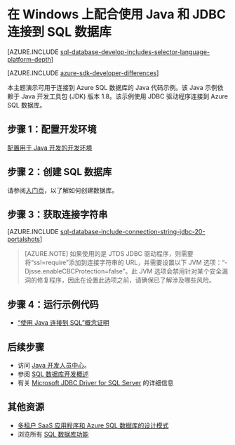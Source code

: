 <properties
    pageTitle="在 Windows 上配合使用 Java 和 JDBC 连接到 SQL 数据库 | Azure"
    description="演示了一个可以用来连接到 Azure SQL 数据库的 Java 代码示例。该示例使用 JDBC，并在 Windows 客户端计算机上运行。"
    services="sql-database"
    documentationcenter=""
    author="LuisBosquez"
    manager="jhubbard"
    editor="genemi" />
<tags
    ms.assetid="08fc49b1-cd48-4dcc-a293-ff22a4d2d62c"
    ms.service="sql-database"
    ms.custom="development"
    ms.workload="drivers"
    ms.tgt_pltfrm="na"
    ms.devlang="java"
    ms.topic="article"
    ms.date="02/03/2017"
    wacn.date="03/24/2017"
    ms.author="lbosq" />

# 在 Windows 上配合使用 Java 和 JDBC 连接到 SQL 数据库


[AZURE.INCLUDE [sql-database-develop-includes-selector-language-platform-depth](../../includes/sql-database-develop-includes-selector-language-platform-depth.md)]

[AZURE.INCLUDE [azure-sdk-developer-differences](../../includes/azure-sdk-developer-differences.md)]

本主题演示可用于连接到 Azure SQL 数据库的 Java 代码示例。该 Java 示例依赖于 Java 开发工具包 (JDK) 版本 1.8。该示例使用 JDBC 驱动程序连接到 Azure SQL 数据库。

## 步骤 1：配置开发环境
[配置用于 Java 开发的开发环境](https://docs.microsoft.com/sql/connect/jdbc/step-1-configure-development-environment-for-java-development/)

## 步骤 2：创建 SQL 数据库

请参阅[入门页](/documentation/articles/sql-database-get-started/)，以了解如何创建数据库。

## 步骤 3：获取连接字符串

[AZURE.INCLUDE [sql-database-include-connection-string-jdbc-20-portalshots](../../includes/sql-database-include-connection-string-jdbc-20-portalshots.md)]

> [AZURE.NOTE] 如果使用的是 JTDS JDBC 驱动程序，则需要将“ssl=require”添加到连接字符串的 URL，并需要设置以下 JVM 选项：“-Djsse.enableCBCProtection=false”。此 JVM 选项会禁用针对某个安全漏洞的修复程序，因此在设置此选项之前，请确保已了解涉及哪些风险。

## 步骤 4：运行示例代码
* [“使用 Java 连接到 SQL”概念证明](https://docs.microsoft.com/sql/connect/jdbc/step-3-proof-of-concept-connecting-to-sql-using-java/)

## 后续步骤

* 访问 [Java 开发人员中心](/develop/java/)。
* 参阅 [SQL 数据库开发概述](/documentation/articles/sql-database-develop-overview/)
* 有关 [Microsoft JDBC Driver for SQL Server](https://docs.microsoft.com/sql/connect/jdbc/microsoft-jdbc-driver-for-sql-server/) 的详细信息

## 其他资源 

* [多租户 SaaS 应用程序和 Azure SQL 数据库的设计模式](/documentation/articles/sql-database-design-patterns-multi-tenancy-saas-applications/)
* 浏览所有 [SQL 数据库功能](/home/features/sql-databases/)

<!---HONumber=Mooncake_0320_2017-->
<!--Update_Description: wording update-->